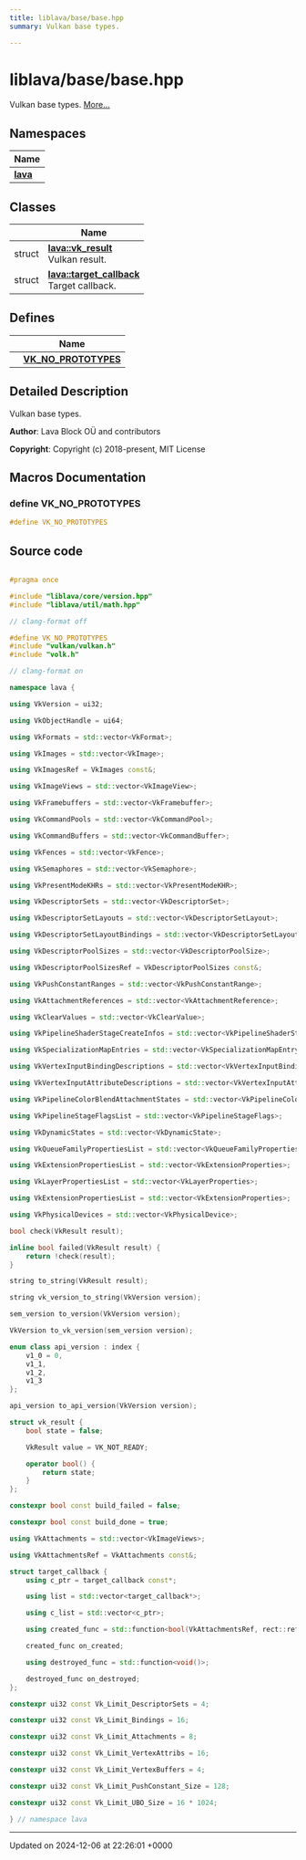 ```yaml
---
title: liblava/base/base.hpp
summary: Vulkan base types. 

---
```


# liblava/base/base.hpp

Vulkan base types.  [More...](#detailed-description)

## Namespaces

| Name           |
| -------------- |
| **[lava](/_doxybook/Namespaces/namespacelava.md)**  |

## Classes

|                | Name           |
| -------------- | -------------- |
| struct | **[lava::vk_result](/_doxybook/Classes/structlava_1_1vk__result.md)** <br>Vulkan result.  |
| struct | **[lava::target_callback](/_doxybook/Classes/structlava_1_1target__callback.md)** <br>Target callback.  |

## Defines

|                | Name           |
| -------------- | -------------- |
|  | **[VK_NO_PROTOTYPES](/_doxybook/Files/base_2base_8hpp.md#define-vk-no-prototypes)**  |

## Detailed Description

Vulkan base types. 

**Author**: Lava Block OÜ and contributors 

**Copyright**: Copyright (c) 2018-present, MIT License 



## Macros Documentation

### define VK_NO_PROTOTYPES

```cpp
#define VK_NO_PROTOTYPES 
```


## Source code

```cpp

#pragma once

#include "liblava/core/version.hpp"
#include "liblava/util/math.hpp"

// clang-format off

#define VK_NO_PROTOTYPES
#include "vulkan/vulkan.h"
#include "volk.h"

// clang-format on

namespace lava {

using VkVersion = ui32;

using VkObjectHandle = ui64;

using VkFormats = std::vector<VkFormat>;

using VkImages = std::vector<VkImage>;

using VkImagesRef = VkImages const&;

using VkImageViews = std::vector<VkImageView>;

using VkFramebuffers = std::vector<VkFramebuffer>;

using VkCommandPools = std::vector<VkCommandPool>;

using VkCommandBuffers = std::vector<VkCommandBuffer>;

using VkFences = std::vector<VkFence>;

using VkSemaphores = std::vector<VkSemaphore>;

using VkPresentModeKHRs = std::vector<VkPresentModeKHR>;

using VkDescriptorSets = std::vector<VkDescriptorSet>;

using VkDescriptorSetLayouts = std::vector<VkDescriptorSetLayout>;

using VkDescriptorSetLayoutBindings = std::vector<VkDescriptorSetLayoutBinding>;

using VkDescriptorPoolSizes = std::vector<VkDescriptorPoolSize>;

using VkDescriptorPoolSizesRef = VkDescriptorPoolSizes const&;

using VkPushConstantRanges = std::vector<VkPushConstantRange>;

using VkAttachmentReferences = std::vector<VkAttachmentReference>;

using VkClearValues = std::vector<VkClearValue>;

using VkPipelineShaderStageCreateInfos = std::vector<VkPipelineShaderStageCreateInfo>;

using VkSpecializationMapEntries = std::vector<VkSpecializationMapEntry>;

using VkVertexInputBindingDescriptions = std::vector<VkVertexInputBindingDescription>;

using VkVertexInputAttributeDescriptions = std::vector<VkVertexInputAttributeDescription>;

using VkPipelineColorBlendAttachmentStates = std::vector<VkPipelineColorBlendAttachmentState>;

using VkPipelineStageFlagsList = std::vector<VkPipelineStageFlags>;

using VkDynamicStates = std::vector<VkDynamicState>;

using VkQueueFamilyPropertiesList = std::vector<VkQueueFamilyProperties>;

using VkExtensionPropertiesList = std::vector<VkExtensionProperties>;

using VkLayerPropertiesList = std::vector<VkLayerProperties>;

using VkExtensionPropertiesList = std::vector<VkExtensionProperties>;

using VkPhysicalDevices = std::vector<VkPhysicalDevice>;

bool check(VkResult result);

inline bool failed(VkResult result) {
    return !check(result);
}

string to_string(VkResult result);

string vk_version_to_string(VkVersion version);

sem_version to_version(VkVersion version);

VkVersion to_vk_version(sem_version version);

enum class api_version : index {
    v1_0 = 0,
    v1_1,
    v1_2,
    v1_3
};

api_version to_api_version(VkVersion version);

struct vk_result {
    bool state = false;

    VkResult value = VK_NOT_READY;

    operator bool() {
        return state;
    }
};

constexpr bool const build_failed = false;

constexpr bool const build_done = true;

using VkAttachments = std::vector<VkImageViews>;

using VkAttachmentsRef = VkAttachments const&;

struct target_callback {
    using c_ptr = target_callback const*;

    using list = std::vector<target_callback*>;

    using c_list = std::vector<c_ptr>;

    using created_func = std::function<bool(VkAttachmentsRef, rect::ref)>;

    created_func on_created;

    using destroyed_func = std::function<void()>;

    destroyed_func on_destroyed;
};

constexpr ui32 const Vk_Limit_DescriptorSets = 4;

constexpr ui32 const Vk_Limit_Bindings = 16;

constexpr ui32 const Vk_Limit_Attachments = 8;

constexpr ui32 const Vk_Limit_VertexAttribs = 16;

constexpr ui32 const Vk_Limit_VertexBuffers = 4;

constexpr ui32 const Vk_Limit_PushConstant_Size = 128;

constexpr ui32 const Vk_Limit_UBO_Size = 16 * 1024;

} // namespace lava
```


-------------------------------

Updated on 2024-12-06 at 22:26:01 +0000
